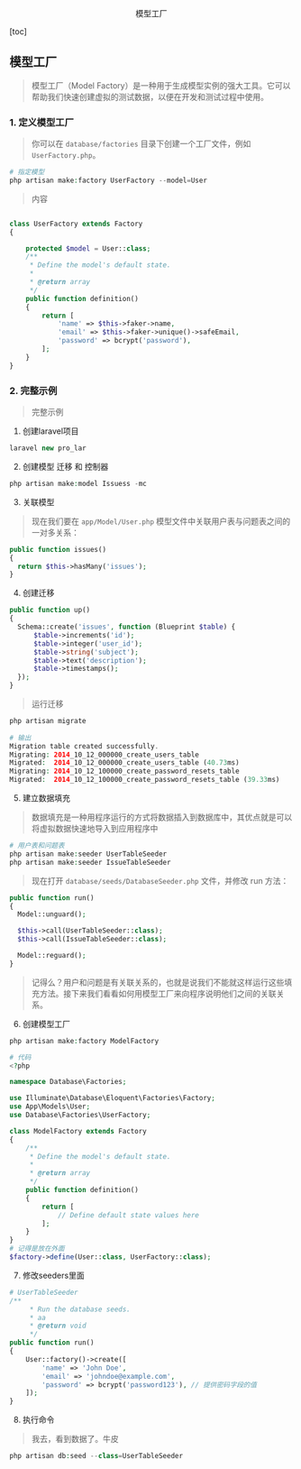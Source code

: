<center>模型工厂</center>





[toc]







## 模型工厂

> 模型工厂（Model Factory）是一种用于生成模型实例的强大工具。它可以帮助我们快速创建虚拟的测试数据，以便在开发和测试过程中使用。







### 1. 定义模型工厂

> 你可以在 `database/factories` 目录下创建一个工厂文件，例如 `UserFactory.php`。

```php
# 指定模型
php artisan make:factory UserFactory --model=User
```

> 内容

```php

class UserFactory extends Factory
{

    protected $model = User::class;
    /**
     * Define the model's default state.
     *
     * @return array
     */
    public function definition()
    {
        return [
            'name' => $this->faker->name,
            'email' => $this->faker->unique()->safeEmail,
            'password' => bcrypt('password'),
        ];
    }
}
```







### 2. 完整示例

> 完整示例

1. 创建laravel项目

```php
laravel new pro_lar
```

2. 创建模型  迁移 和 控制器

```php
php artisan make:model Issuess -mc
```

3. 关联模型

>  现在我们要在 `app/Model/User.php` 模型文件中关联用户表与问题表之间的一对多关系：

```php
public function issues()
{
  return $this->hasMany('issues');
}
```

4. 创建迁移

```php
public function up()
{
  Schema::create('issues', function (Blueprint $table) {
      $table->increments('id');
      $table->integer('user_id');
      $table->string('subject');
      $table->text('description');
      $table->timestamps();
  });
}
```

> 运行迁移

```php
php artisan migrate
    
# 输出
Migration table created successfully.
Migrating: 2014_10_12_000000_create_users_table
Migrated:  2014_10_12_000000_create_users_table (40.73ms)
Migrating: 2014_10_12_100000_create_password_resets_table
Migrated:  2014_10_12_100000_create_password_resets_table (39.33ms)
```

5. 建立数据填充

> 数据填充是一种用程序运行的方式将数据插入到数据库中，其优点就是可以将虚拟数据快速地导入到应用程序中

```php
# 用户表和问题表
php artisan make:seeder UserTableSeeder
php artisan make:seeder IssueTableSeeder
```

> 现在打开 `database/seeds/DatabaseSeeder.php` 文件，并修改 run 方法：

```php
public function run()
{
  Model::unguard();

  $this->call(UserTableSeeder::class);
  $this->call(IssueTableSeeder::class);

  Model::reguard();
}

```

> 记得么？用户和问题是有关联关系的，也就是说我们不能就这样运行这些填充方法。接下来我们看看如何用模型工厂来向程序说明他们之间的关联关系。

6. 创建模型工厂

```php
php artisan make:factory ModelFactory

# 代码
<?php

namespace Database\Factories;

use Illuminate\Database\Eloquent\Factories\Factory;
use App\Models\User;
use Database\Factories\UserFactory;

class ModelFactory extends Factory
{
    /**
     * Define the model's default state.
     *
     * @return array
     */
    public function definition()
    {
        return [
            // Define default state values here
        ];
    }
}
# 记得是放在外面
$factory->define(User::class, UserFactory::class);
```

7. 修改seeders里面

```php
# UserTableSeeder
/**
     * Run the database seeds.
     * aa
     * @return void
     */
public function run()
{
    User::factory()->create([
        'name' => 'John Doe',
        'email' => 'johndoe@example.com',
        'password' => bcrypt('password123'), // 提供密码字段的值
    ]);
}
```

8. 执行命令

> 我去，看到数据了。牛皮

```php
php artisan db:seed --class=UserTableSeeder
```

